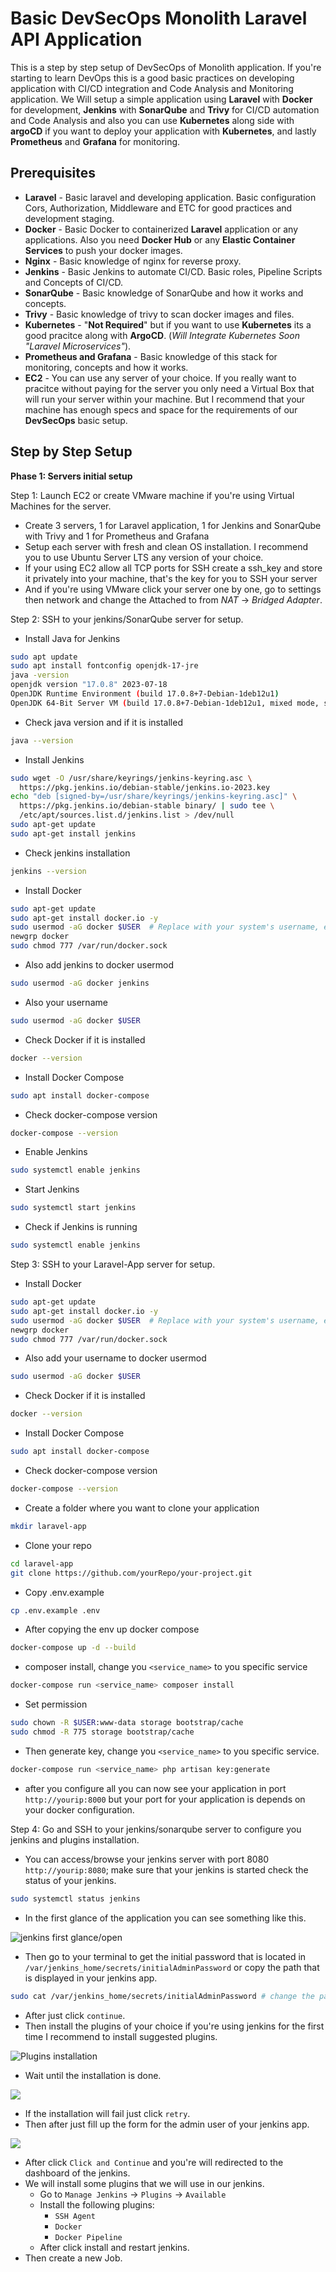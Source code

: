 

# Basic DevSecOps Monolith Laravel API Application

This is a step by step setup of DevSecOps of Monolith application. If you're starting to learn DevOps this is a good basic practices on developing application with CI/CD integration and Code Analysis and Monitoring application. We Will setup a simple application using **Laravel** with **Docker** for development, **Jenkins** with **SonarQube** and **Trivy** for CI/CD automation and Code Analysis and also you can use **Kubernetes** along side with **argoCD** if you want to deploy your application with **Kubernetes**, and lastly **Prometheus** and **Grafana** for monitoring. 


## Prerequisites

- **Laravel** - Basic laravel and developing application. Basic configuration Cors, Authorization, Middleware and ETC for good practices and development staging.
- **Docker** - Basic Docker to containerized **Laravel** application or any applications. Also you need **Docker Hub** or any **Elastic Container Services** to push your docker images.
- **Nginx** - Basic knowledge of nginx for reverse proxy. 
- **Jenkins** - Basic Jenkins to automate CI/CD. Basic roles, Pipeline Scripts and Concepts of CI/CD.
- **SonarQube** - Basic knowledge of SonarQube and how it works and concepts.
- **Trivy** - Basic knowledge of trivy to scan docker images and files.
- **Kubernetes** - "**Not Required**" but if you want to use **Kubernetes** its a good pracitce along with **ArgoCD**. (*Will Integrate Kubernetes Soon "Laravel Microservices"*).
- **Prometheus and Grafana** - Basic knowledge of this stack for monitoring, concepts and how it works.
- **EC2** - You can use any server of your choice. If you really want to pracitce without paying for the server you only need a Virtual Box that will run your server within your machine. But I recommend that your machine has enough specs and space for the requirements of our **DevSecOps** basic setup. 

## Step by Step Setup

**Phase 1: Servers initial setup**

Step 1: Launch EC2 or create VMware machine if you're using Virtual Machines for the server.
- Create 3 servers, 1 for Laravel application, 1 for Jenkins and SonarQube with Trivy and 1 for Prometheus and Grafana
- Setup each server with fresh and clean OS installation. I recommend you to use Ubuntu Server LTS any version of your choice.
- If your using EC2 allow all TCP ports for SSH create a ssh_key and store it privately into your machine, that's the key for you to SSH your server
- And if you're using VMware click your server one by one, go to settings then network and change the Attached to from *NAT* -> *Bridged Adapter*.

Step 2: SSH to your jenkins/SonarQube server for setup.
- Install Java for Jenkins
```bash
sudo apt update
sudo apt install fontconfig openjdk-17-jre
java -version
openjdk version "17.0.8" 2023-07-18
OpenJDK Runtime Environment (build 17.0.8+7-Debian-1deb12u1)
OpenJDK 64-Bit Server VM (build 17.0.8+7-Debian-1deb12u1, mixed mode, sharing)
```
- Check java version and if it is installed
```bash
java --version
```
- Install Jenkins
```bash
sudo wget -O /usr/share/keyrings/jenkins-keyring.asc \
  https://pkg.jenkins.io/debian-stable/jenkins.io-2023.key
echo "deb [signed-by=/usr/share/keyrings/jenkins-keyring.asc]" \
  https://pkg.jenkins.io/debian-stable binary/ | sudo tee \
  /etc/apt/sources.list.d/jenkins.list > /dev/null
sudo apt-get update
sudo apt-get install jenkins
```
- Check jenkins installation
```bash
jenkins --version
```
- Install Docker
```bash
sudo apt-get update
sudo apt-get install docker.io -y
sudo usermod -aG docker $USER  # Replace with your system's username, e.g., 'ubuntu'
newgrp docker
sudo chmod 777 /var/run/docker.sock
```
- Also add jenkins to docker usermod
```bash
sudo usermod -aG docker jenkins
```
- Also your username
```bash
sudo usermod -aG docker $USER
```
- Check Docker if it is installed
```bash
docker --version
```
- Install Docker Compose
```bash
sudo apt install docker-compose
```
- Check docker-compose version
```bash
docker-compose --version
```
- Enable Jenkins
```bash
sudo systemctl enable jenkins
```
- Start Jenkins
```bash
sudo systemctl start jenkins
```
- Check if Jenkins is running
```bash
sudo systemctl enable jenkins
```

Step 3: SSH to your Laravel-App server for setup.
- Install Docker
```bash
sudo apt-get update
sudo apt-get install docker.io -y
sudo usermod -aG docker $USER  # Replace with your system's username, e.g., 'ubuntu'
newgrp docker
sudo chmod 777 /var/run/docker.sock
```
- Also add your username to docker usermod
```bash
sudo usermod -aG docker $USER
```
- Check Docker if it is installed
```bash
docker --version
```
- Install Docker Compose
```bash
sudo apt install docker-compose
```
- Check docker-compose version
```bash
docker-compose --version
```
- Create a folder where you want to clone your application
```bash
mkdir laravel-app
```
- Clone your repo
```bash
cd laravel-app
git clone https://github.com/yourRepo/your-project.git
```
- Copy .env.example
```bash
cp .env.example .env
```
- After copying the env up docker compose
```bash
docker-compose up -d --build
```
- composer install, change you `<service_name>` to you specific service
```bash
docker-compose run <service_name> composer install
```
- Set permission
```bash
sudo chown -R $USER:www-data storage bootstrap/cache
sudo chmod -R 775 storage bootstrap/cache
```
- Then generate key, change you `<service_name>` to you specific service.
```bash
docker-compose run <service_name> php artisan key:generate
```
- after you configure all you can now see your application in port `http://yourip:8000` but your port for your application is depends on your docker configuration.

Step 4: Go and SSH to your jenkins/sonarqube server to configure you jenkins and plugins installation.
- You can access/browse your jenkins server with port 8080 `http://yourip:8080`; make sure that your jenkins is started check the status of your jenkins.
```bash
sudo systemctl status jenkins
```
- In the first glance of the application you can see something like this.

<img title="jenkins first glance/open" alt="jenkins first glance/open" src="https://www.oreilly.com/api/v2/epubs/9781788479356/files/assets/ffea4b1e-fe03-4065-9258-d0159729fa58.png">

- Then go to your terminal to get the initial password that is located in `/var/jenkins_home/secrets/initialAdminPassword` or copy the path that is displayed in your jenkins app.

```bash
sudo cat /var/jenkins_home/secrets/initialAdminPassword # change the path base in your jenskins app.
```
- After just click `continue`.
- Then install the plugins of your choice if you're using jenkins for the first time I recommend to install suggested plugins.

<img title="Plugins installation" alt="Plugins installation" src="https://user-images.githubusercontent.com/75182/41753242-6a9e4ec2-75cc-11e8-9eb7-524b732064d9.png">

- Wait until the installation is done.

<img src="https://imgconvert.csdnimg.cn/aHR0cHM6Ly9pbWctYXNrLmNzZG4ubmV0L3VwbG9hZC8yMDE2MTIvMTEvMTQ4MTQyMTc3M185NTczNTQucG5n?x-oss-process=image/format,png">

- If the installation will fail just click `retry`.
- Then after just fill up the form for the admin user of your jenkins app.

<img src="https://miro.medium.com/v2/resize:fit:1400/1*CER3iMbg3RxVjVqW1oEbOA.png">

- After click `Click and Continue` and you're will redirected to the dashboard of the jenkins.
- We will install some plugins that we will use in our jenkins.
	- Go to `Manage Jenkins` -> `Plugins` -> `Available`
	- Install the following plugins:
		- `SSH Agent`
		- `Docker `
		- `Docker Pipeline`
	- After click install and restart jenkins.
- Then create a new Job.
